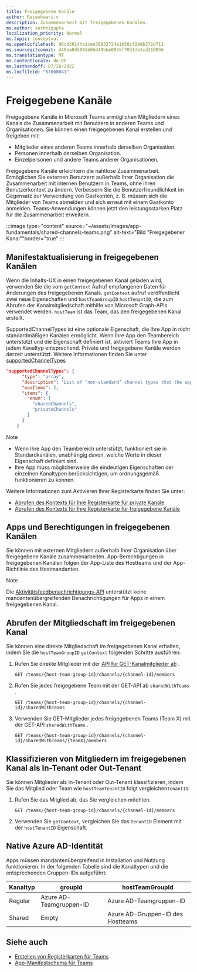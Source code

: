 ```yaml
---
title: Freigegebene Kanäle
author: Rajeshwari-v
description: Zusammenarbeit mit freigegebenen Kanälen.
ms.author: surbhigupta
localization_priority: Normal
ms.topic: conceptual
ms.openlocfilehash: 96cd3014fa1cee38832724e1b50cf29db372d711
ms.sourcegitcommit: d40ea0d504db66d49bbe0955f7031db1cd210056
ms.translationtype: MT
ms.contentlocale: de-DE
ms.lasthandoff: 07/28/2022
ms.locfileid: "67060041"
---
```

# <a name="shared-channels"></a>Freigegebene Kanäle

Freigegebene Kanäle in Microsoft Teams ermöglichen Mitgliedern eines Kanals die Zusammenarbeit mit Benutzern in anderen Teams und Organisationen. Sie können einen freigegebenen Kanal erstellen und freigeben mit:

* Mitglieder eines anderen Teams innerhalb derselben Organisation.
* Personen innerhalb derselben Organisation.
* Einzelpersonen und andere Teams anderer Organisationen.

Freigegebene Kanäle erleichtern die nahtlose Zusammenarbeit. Ermöglichen Sie externen Benutzern außerhalb Ihrer Organisation die Zusammenarbeit mit internen Benutzern in Teams, ohne ihren Benutzerkontext zu ändern. Verbessern Sie die Benutzerfreundlichkeit im Gegensatz zur Verwendung von Gastkonten, z. B. müssen sich die Mitglieder von Teams abmelden und sich erneut mit einem Gastkonto anmelden. Teams-Anwendungen können jetzt den leistungsstarken Platz für die Zusammenarbeit erweitern.

:::image type="content" source="~/assets/images/app-fundamentals/shared-channels-teams.png" alt-text="Bild &quot;Freigegebener Kanal&quot;"border="true" :::

## <a name="manifest-update-in-shared-channels"></a>Manifestaktualisierung in freigegebenen Kanälen

Wenn die Inhalts-UX in einen freigegebenen Kanal geladen wird, verwenden Sie die vom `getContext` Aufruf empfangenen Daten für Änderungen des freigegebenen Kanals. `getContext` aufruf veröffentlicht zwei neue Eigenschaften und `hostTeamGroupID` `hostTenantID`, die zum Abrufen der Kanalmitgliedschaft mithilfe von Microsoft Graph-APIs verwendet werden. `hostTeam` ist das Team, das den freigegebenen Kanal erstellt.

SupportedChannelTypes ist eine optionale Eigenschaft, die Ihre App in nicht standardmäßigen Kanälen ermöglicht. Wenn Ihre App den Teambereich unterstützt und die Eigenschaft definiert ist, aktiviert Teams Ihre App in jedem Kanaltyp entsprechend. Private und freigegebene Kanäle werden derzeit unterstützt. Weitere Informationen finden Sie unter [supportedChannelTypes](../../resources/schema/manifest-schema.md#supportedchanneltypes)

```JSON
"supportedChannelTypes": {
      "type": "array",
      "description": "List of ‘non-standard’ channel types that the app supports. Note: Channels of standard type are supported by default if the app supports team scope. ",
      "maxItems": 2,
      "items": { 
        "enum": [
          "sharedChannels",
          "privateChannels"
        ]
      }
    }
```

> [!NOTE]
>
> * Wenn Ihre App den Teambereich unterstützt, funktioniert sie in Standardkanälen, unabhängig davon, welche Werte in dieser Eigenschaft definiert sind.
> * Ihre App muss möglicherweise die eindeutigen Eigenschaften der einzelnen Kanaltypen berücksichtigen, um ordnungsgemäß funktionieren zu können.

Weitere Informationen zum Aktivieren Ihrer Registerkarte finden Sie unter:

* [Abrufen des Kontexts für Ihre Registerkarte für private Kanäle](../../tabs/how-to/access-teams-context.md#retrieve-context-in-private-channels)
* [Abrufen des Kontexts für Ihre Registerkarte für freigegebene Kanäle](../../tabs/how-to/access-teams-context.md#retrieve-context-in-microsoft-teams-connect-shared-channels)

## <a name="apps-and-permissions-in-shared-channels"></a>Apps und Berechtigungen in freigegebenen Kanälen

Sie können mit externen Mitgliedern außerhalb Ihrer Organisation über freigegebene Kanäle zusammenarbeiten. App-Berechtigungen in freigegebenen Kanälen folgen der App-Liste des Hostteams und der App-Richtlinie des Hostmandanten.

> [!NOTE]
> Die [Aktivitätsfeedbenachrichtigungs-API](/graph/teams-send-activityfeednotifications) unterstützt keine mandantenübergreifenden Benachrichtigungen für Apps in einem freigegebenen Kanal.

## <a name="get-shared-channel-membership"></a>Abrufen der Mitgliedschaft im freigegebenen Kanal

Sie können eine direkte Mitgliedschaft im freigegebenen Kanal erhalten, indem Sie die `hostTeamGroupID` `getContext` folgenden Schritte ausführen:

1. Rufen Sie direkte Mitglieder mit der [API für GET-Kanalmitglieder ab](/graph/api/channel-list-members?view=graph-rest-beta&tabs=http&preserve-view=true) .

    ```http
    GET /teams/{host-team-group-id}/channels/{channel-id}/members
    ```

2. Rufen Sie jedes freigegebene Team mit der GET-API ab `sharedWithTeams` .

    ```http
    GET /teams/{host-team-group-id}/channels/{channel-id}/sharedWithTeams
    ```

3. Verwenden Sie GET-Mitglieder jedes freigegebenen Teams (Team X) mit der GET-API `sharedWithTeams` .

    ```http
    GET /teams/{host-team-group-id}/channels/{channel-id}/sharedWithTeams/{teamX}/members
    ```

## <a name="classify-members-in-the-shared-channel-as-in-tenant-or-out-tenant"></a>Klassifizieren von Mitgliedern im freigegebenen Kanal als In-Tenant oder Out-Tenant

Sie können Mitglieder als In-Tenant oder Out-Tenant klassifizieren, indem Sie das Mitglied oder Team wie `hostTeamTenantID` folgt vergleichen`tenantID`:

1. Rufen Sie das Mitglied ab, das Sie vergleichen möchten.

    ```http
    GET /teams/{host-team-group-id}/channels/{channel-id}/members
    ```

2. Verwenden Sie `getContext`, vergleichen Sie das `tenantID` Element mit der `hostTenantID` Eigenschaft.

## <a name="azure-ad-native-identity"></a>Native Azure AD-Identität

Apps müssen mandantenübergreifend in Installation und Nutzung funktionieren. In der folgenden Tabelle sind die Kanaltypen und die entsprechenden Gruppen-IDs aufgeführt:

|Kanaltyp| groupId | hostTeamGroupId |
|----------|---------|-----------------|
|Regular | Azure AD-Teamgruppen-ID | Azure AD-Teamgruppen-ID |
|Shared | Empty | Azure AD-Gruppen-ID des Hostteams |

## <a name="see-also"></a>Siehe auch

* [Erstellen von Registerkarten für Teams](../../tabs/what-are-tabs.md)
* [App-Manifestschema für Teams](../../resources/schema/manifest-schema.md)
